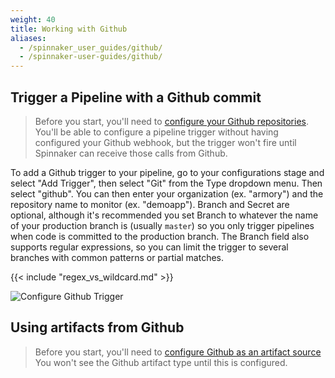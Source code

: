 ```yaml
---
weight: 40
title: Working with Github
aliases:
  - /spinnaker_user_guides/github/
  - /spinnaker-user-guides/github/
---
```


## Trigger a Pipeline with a Github commit

> Before you start, you'll need to [configure your Github repositories](/docs/spinnaker-install-admin-guides/github).
> You'll be able to configure a pipeline trigger without having configured
> your Github webhook, but the trigger won't fire until Spinnaker can receive
> those calls from Github.

To add a Github trigger to your pipeline, go to your configurations stage
and select "Add Trigger", then select "Git" from the Type dropdown menu.
Then select "github".  You can then enter your organization (ex. "armory")
and the repository name to monitor (ex. "demoapp").  Branch and Secret
are optional, although it's recommended you set Branch to whatever the name
of your production branch is (usually `master`) so you only trigger pipelines
when code is committed to the production branch.  The Branch field also
supports regular expressions, so you can limit the trigger to several branches
with common patterns or partial matches.

{{< include "regex_vs_wildcard.md" >}}

![Configure Github Trigger](/images/github-user-guide-1.gif)

## Using artifacts from Github

> Before you start, you'll need to [configure Github as an artifact source](/docs/spinnaker-install-admin-guides/github#configuring-github-as-an-artifact-source)
> You won't see the Github artifact type until this is configured.
